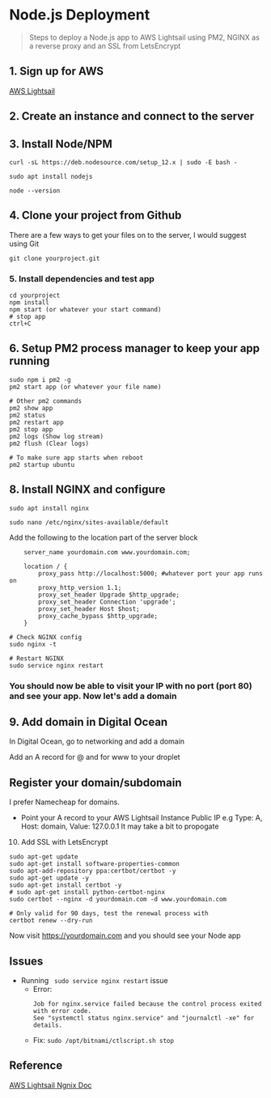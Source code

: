 # Node.js Deployment

> Steps to deploy a Node.js app to AWS Lightsail using PM2, NGINX as a reverse proxy and an SSL from LetsEncrypt

## 1. Sign up for AWS
[AWS Lightsail](https://lightsail.aws.amazon.com/)

## 2. Create an instance and connect to the server

## 3. Install Node/NPM
```
curl -sL https://deb.nodesource.com/setup_12.x | sudo -E bash -

sudo apt install nodejs

node --version
```

## 4. Clone your project from Github
There are a few ways to get your files on to the server, I would suggest using Git
```
git clone yourproject.git
```

### 5. Install dependencies and test app
```
cd yourproject
npm install
npm start (or whatever your start command)
# stop app
ctrl+C
```
## 6. Setup PM2 process manager to keep your app running
```
sudo npm i pm2 -g
pm2 start app (or whatever your file name)

# Other pm2 commands
pm2 show app
pm2 status
pm2 restart app
pm2 stop app
pm2 logs (Show log stream)
pm2 flush (Clear logs)

# To make sure app starts when reboot
pm2 startup ubuntu
```

## 8. Install NGINX and configure
```
sudo apt install nginx

sudo nano /etc/nginx/sites-available/default
```
Add the following to the location part of the server block
```
    server_name yourdomain.com www.yourdomain.com;

    location / {
        proxy_pass http://localhost:5000; #whatever port your app runs on
        proxy_http_version 1.1;
        proxy_set_header Upgrade $http_upgrade;
        proxy_set_header Connection 'upgrade';
        proxy_set_header Host $host;
        proxy_cache_bypass $http_upgrade;
    }
```
```
# Check NGINX config
sudo nginx -t

# Restart NGINX
sudo service nginx restart
```

### You should now be able to visit your IP with no port (port 80) and see your app. Now let's add a domain

## 9. Add domain in Digital Ocean
In Digital Ocean, go to networking and add a domain

Add an A record for @ and for www to your droplet


## Register your domain/subdomain
I prefer Namecheap for domains. 
- Point your A record to your AWS Lightsail Instance Public IP
  e.g Type: A, Host: domain, Value: 127.0.0.1
It may take a bit to propogate

10. Add SSL with LetsEncrypt
```
sudo apt-get update
sudo apt-get install software-properties-common
sudo apt-add-repository ppa:certbot/certbot -y
sudo apt-get update -y
sudo apt-get install certbot -y
# sudo apt-get install python-certbot-nginx
sudo certbot --nginx -d yourdomain.com -d www.yourdomain.com

# Only valid for 90 days, test the renewal process with
certbot renew --dry-run
```
Now visit https://yourdomain.com and you should see your Node app

## Issues
  - Running ``` sudo service nginx restart``` issue
    - Error: 
      ```
      Job for nginx.service failed because the control process exited with error code.
      See "systemctl status nginx.service" and "journalctl -xe" for details.
      ```
    - Fix: ```sudo /opt/bitnami/ctlscript.sh stop ```


## Reference
[AWS Lightsail Ngnix Doc](https://lightsail.aws.amazon.com/ls/docs/en_us/articles/amazon-lightsail-using-lets-encrypt-certificates-with-nginx)
